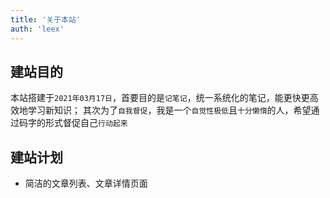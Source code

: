 ```yaml
---
title: '关于本站'
auth: 'leex'
---
```


## 建站目的

本站搭建于`2021年03月17日`，首要目的是`记笔记`，统一系统化的笔记，能更快更高效地学习新知识；
其次为了`自我督促`，我是一个`自觉性极低`且`十分懒惰`的人，希望通过码字的形式督促自己`行动起来`

## 建站计划

- 简洁的文章列表、文章详情页面
